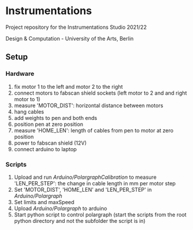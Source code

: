 # Instrumentations

Project repository for the Instrumentations Studio 2021/22 

Design & Computation - University of the Arts, Berlin

## Setup

### Hardware
1. fix motor 1 to the left and motor 2 to the right
2. connect motors to fabscan shield sockets (left motor to 2 and and right motor to 1)
3. measure 'MOTOR_DIST': horizontal distance between motors
4. hang cables
5. add weights to pen and both ends
6. position pen at zero position
7. measure 'HOME_LEN': length of cables from pen to motor at zero position 
1. power to fabscan shield (12V)
2. connect arduino to laptop

### Scripts

1. Upload and run *Arduino/PolargraphCalibration* to measure 'LEN_PER_STEP': the change in cable length in mm per motor step
2. Set 'MOTOR_DIST', 'HOME_LEN' and 'LEN_PER_STEP' in *Arduino/Polargraph*
3. Set limits and maxSpeed
4. Upload *Arduino/Polargraph* to arduino
5. Start python script to control polargraph (start the scripts from the root python directory and not the subfolder the script is in)
